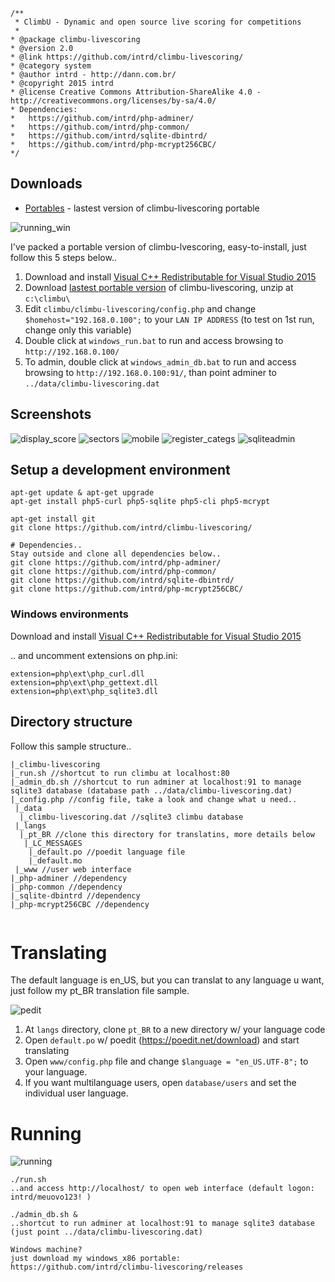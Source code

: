 ```
/**
 * ClimbU - Dynamic and open source live scoring for competitions
 * 
* @package climbu-livescoring
* @version 2.0
* @link https://github.com/intrd/climbu-livescoring/
* @category system
* @author intrd - http://dann.com.br/
* @copyright 2015 intrd
* @license Creative Commons Attribution-ShareAlike 4.0 - http://creativecommons.org/licenses/by-sa/4.0/
* Dependencies: 
* 	https://github.com/intrd/php-adminer/
* 	https://github.com/intrd/php-common/
* 	https://github.com/intrd/sqlite-dbintrd/
* 	https://github.com/intrd/php-mcrypt256CBC/
*/
```
## Downloads

* [Portables](https://github.com/intrd/climbu-livescoring/releases) - lastest version of climbu-livescoring portable 

![running_win](/shots/running_win.jpg?raw=true "running_win")

I've packed a portable version of climbu-lvescoring, easy-to-install, just follow this 5 steps below..

1. Download and install [Visual C++ Redistributable for Visual Studio 2015](http://www.microsoft.com/en-us/download/details.aspx?id=48145)
2. Download [lastest portable version](https://github.com/intrd/climbu-livescoring/releases) of climbu-livescoring, unzip at `c:\climbu\`
3. Edit `climbu/climbu-livescoring/config.php` and change `$homehost="192.168.0.100";` to your `LAN IP ADDRESS` (to test on 1st run, change only this variable)
4. Double click at `windows_run.bat` to run and access browsing to `http://192.168.0.100/` 
5. To admin, double click at `windows_admin_db.bat` to run and access browsing to `http://192.168.0.100:91/`, than point adminer to `../data/climbu-livescoring.dat`

## Screenshots
![display_score](/shots/display_score.jpg?raw=true "display_score")
![sectors](/shots/sectors.jpg?raw=true "sectors")
![mobile](/shots/mobile.jpg?raw=true "mobile")
![register_categs](/shots/register_catgs.jpg?raw=true "register_catgs")
![sqliteadmin](/shots/sqliteadmin.jpg?raw=true "sqliteadmin")


## Setup a development environment
```
apt-get update & apt-get upgrade
apt-get install php5-curl php5-sqlite php5-cli php5-mcrypt

apt-get install git
git clone https://github.com/intrd/climbu-livescoring/

# Dependencies.. 
Stay outside and clone all dependencies below..
git clone https://github.com/intrd/php-adminer/
git clone https://github.com/intrd/php-common/
git clone https://github.com/intrd/sqlite-dbintrd/
git clone https://github.com/intrd/php-mcrypt256CBC/

```
### Windows environments

Download and install [Visual C++ Redistributable for Visual Studio 2015](http://www.microsoft.com/en-us/download/details.aspx?id=48145)

.. and uncomment extensions on php.ini:
```
extension=php\ext\php_curl.dll
extension=php\ext\php_gettext.dll
extension=php\ext\php_sqlite3.dll
```

## Directory structure
Follow this sample structure..
```
|_climbu-livescoring
|_run.sh //shortcut to run climbu at localhost:80
|_admin_db.sh //shortcut to run adminer at localhost:91 to manage sqlite3 database (database path ../data/climbu-livescoring.dat)
|_config.php //config file, take a look and change what u need..
 |_data
  |_climbu-livescoring.dat //sqlite3 climbu database
 |_langs
  |_pt_BR //clone this directory for translatins, more details below
   |_LC_MESSAGES
    |_default.po //poedit language file
    |_default.mo 
 |_www //user web interface
|_php-adminer //dependency
|_php-common //dependency
|_sqlite-dbintrd //dependency
|_php-mcrypt256CBC //dependency


```

# Translating

The default language is en_US, but you can translat to any language u want, just follow my pt_BR translation file sample.

![pedit](/shots/poedit.jpg?raw=true "poedit")

1. At `langs` directory, clone `pt_BR` to a new directory w/ your language code 
2. Open `default.po` w/ poedit (https://poedit.net/download) and start translating
3. Open `www/config.php` file and change `$language = "en_US.UTF-8";` to your language.
4. If you want multilanguage users, open `database/users` and set the individual user language. 


# Running
![running](/shots/running.jpg?raw=true "running")
```
./run.sh
..and access http://localhost/ to open web interface (default logon: intrd/meuovo123! )

./admin_db.sh & 
..shortcut to run adminer at localhost:91 to manage sqlite3 database (just point ../data/climbu-livescoring.dat)

Windows machine? 
just download my windows_x86 portable: https://github.com/intrd/climbu-livescoring/releases
```


